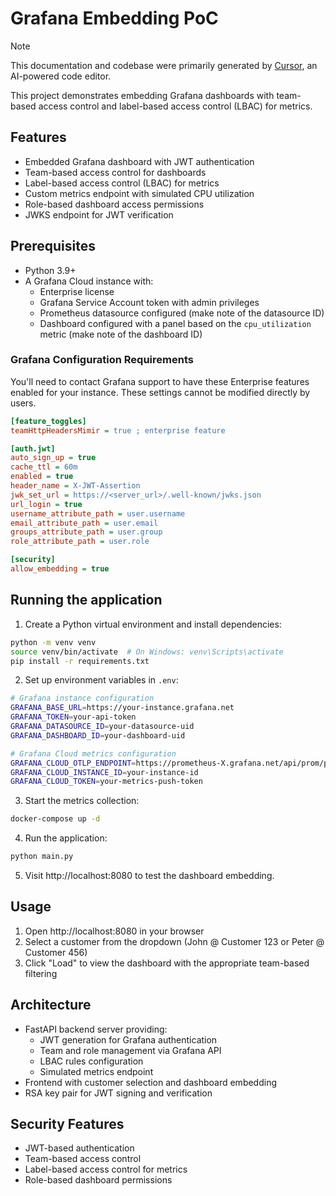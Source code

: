 # Grafana Embedding PoC

> [!NOTE]  
> This documentation and codebase were primarily generated by [Cursor](https://www.cursor.com/), an AI-powered code editor.

This project demonstrates embedding Grafana dashboards with team-based access control and label-based access control (LBAC) for metrics.

## Features

- Embedded Grafana dashboard with JWT authentication
- Team-based access control for dashboards
- Label-based access control (LBAC) for metrics
- Custom metrics endpoint with simulated CPU utilization
- Role-based dashboard access permissions
- JWKS endpoint for JWT verification

## Prerequisites

- Python 3.9+
- A Grafana Cloud instance with:
  - Enterprise license
  - Grafana Service Account token with admin privileges
  - Prometheus datasource configured (make note of the datasource ID)
  - Dashboard configured with a panel based on the `cpu_utilization` metric (make note of the dashboard ID)

### Grafana Configuration Requirements

You'll need to contact Grafana support to have these Enterprise features enabled for your instance. These settings cannot be modified directly by users.

```ini
[feature_toggles]
teamHttpHeadersMimir = true ; enterprise feature

[auth.jwt]
auto_sign_up = true
cache_ttl = 60m
enabled = true
header_name = X-JWT-Assertion
jwk_set_url = https://<server_url>/.well-known/jwks.json
url_login = true
username_attribute_path = user.username
email_attribute_path = user.email
groups_attribute_path = user.group
role_attribute_path = user.role

[security]
allow_embedding = true
```

## Running the application

1. Create a Python virtual environment and install dependencies:
```bash
python -m venv venv
source venv/bin/activate  # On Windows: venv\Scripts\activate
pip install -r requirements.txt
```

2. Set up environment variables in `.env`:
```bash
# Grafana instance configuration
GRAFANA_BASE_URL=https://your-instance.grafana.net
GRAFANA_TOKEN=your-api-token
GRAFANA_DATASOURCE_ID=your-datasource-uid
GRAFANA_DASHBOARD_ID=your-dashboard-uid

# Grafana Cloud metrics configuration
GRAFANA_CLOUD_OTLP_ENDPOINT=https://prometheus-X.grafana.net/api/prom/push
GRAFANA_CLOUD_INSTANCE_ID=your-instance-id
GRAFANA_CLOUD_TOKEN=your-metrics-push-token
```

3. Start the metrics collection:
```bash
docker-compose up -d
```

4. Run the application:
```bash
python main.py
```

5. Visit http://localhost:8080 to test the dashboard embedding.

## Usage

1. Open http://localhost:8080 in your browser
2. Select a customer from the dropdown (John @ Customer 123 or Peter @ Customer 456)
3. Click "Load" to view the dashboard with the appropriate team-based filtering

## Architecture

- FastAPI backend server providing:
  - JWT generation for Grafana authentication
  - Team and role management via Grafana API
  - LBAC rules configuration
  - Simulated metrics endpoint
- Frontend with customer selection and dashboard embedding
- RSA key pair for JWT signing and verification

## Security Features

- JWT-based authentication
- Team-based access control
- Label-based access control for metrics
- Role-based dashboard permissions
